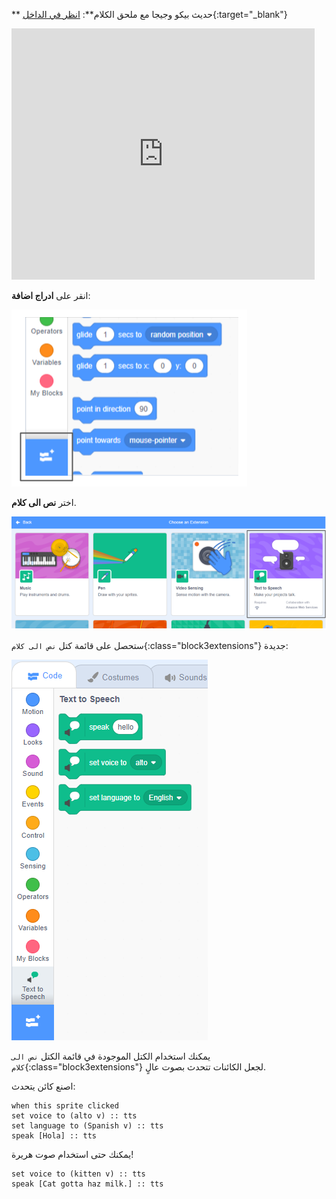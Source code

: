 ** حديث بيكو وجيجا مع ملحق الكلام**: [انظر في الداخل](https://scratch.mit.edu/projects/499373708/editor){:target="_blank"}

<div class="scratch-preview">
  <iframe allowtransparency="true" width="485" height="402" src="https://scratch.mit.edu/projects/embed/499373708/?autostart=false" frameborder="0"></iframe>
</div>

انقر على **ادراج اضافة**:

![زر "إضافة ملحق".](images/add-extension.png)

اختر **نص الى كلام**.

![تمييز ملحق "نص إلى كلام".](images/text-to-speech.png)

ستحصل على قائمة كتل `نص الى كلام`{:class="block3extensions"} جديدة:

![قائمة كتل "نص إلى كلام".](images/text-to-speech-blocks.png)

يمكنك استخدام الكتل الموجودة في قائمة الكتل `نص الى كلام`{:class="block3extensions"} لجعل الكائنات تتحدث بصوت عالٍ.

اصنع كائن يتحدث:

```blocks3
when this sprite clicked
set voice to (alto v) :: tts
set language to (Spanish v) :: tts
speak [Hola] :: tts
```

يمكنك حتى استخدام صوت هريرة!

```blocks3
set voice to (kitten v) :: tts
speak [Cat gotta haz milk.] :: tts
```
